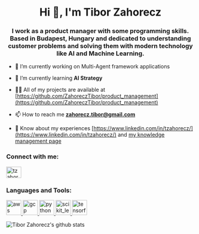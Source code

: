 

<h1 align="center">Hi 👋, I'm Tibor Zahorecz</h1>
<h3 align="center">I work as a product manager with some programming skills. Based in Budapest, Hungary and dedicated to understanding customer problems and solving them with modern technology like AI and Machine Learning.</h3>

- 🔭 I’m currently working on Multi-Agent framework applications

- 🌱 I’m currently learning **AI Strategy**

- 👨‍💻 All of my projects are available at [https://github.com/ZahoreczTibor/product_management](https://github.com/ZahoreczTibor/product_management)

- 📫 How to reach me **zahorecz.tibor@gmail.com**

- 📄 Know about my experiences [https://www.linkedin.com/in/tzahorecz/](https://www.linkedin.com/in/tzahorecz/) and [my knowledge management page](https://zahorecz-tibor.gitbook.io/product-management/)

<h3 align="left">Connect with me:</h3>
<p align="left">
<a href="https://linkedin.com/in/tzahorecz" target="blank"><img align="center" src="https://cdn.jsdelivr.net/npm/simple-icons@3.0.1/icons/linkedin.svg" alt="tzahorecz" height="30" width="40" /></a>
</p>

<h3 align="left">Languages and Tools:</h3>
<p align="left"> <a href="https://aws.amazon.com" target="_blank"> <img src="https://devicons.github.io/devicon/devicon.git/icons/amazonwebservices/amazonwebservices-original-wordmark.svg" alt="aws" width="40" height="40"/> </a> <a href="https://cloud.google.com" target="_blank"> <img src="https://www.vectorlogo.zone/logos/google_cloud/google_cloud-icon.svg" alt="gcp" width="40" height="40"/> </a> <a href="https://www.python.org" target="_blank"> <img src="https://devicons.github.io/devicon/devicon.git/icons/python/python-original.svg" alt="python" width="40" height="40"/> </a> <a href="https://scikit-learn.org/" target="_blank"> <img src="https://upload.wikimedia.org/wikipedia/commons/0/05/Scikit_learn_logo_small.svg" alt="scikit_learn" width="40" height="40"/> </a> <a href="https://www.tensorflow.org" target="_blank"> <img src="https://www.vectorlogo.zone/logos/tensorflow/tensorflow-icon.svg" alt="tensorflow" width="40" height="40"/> </a> </p>



![Tibor Zahorecz's github stats](https://github-readme-stats.vercel.app/api?username=ZahoreczTibor&show_icons=true&theme=dark)



